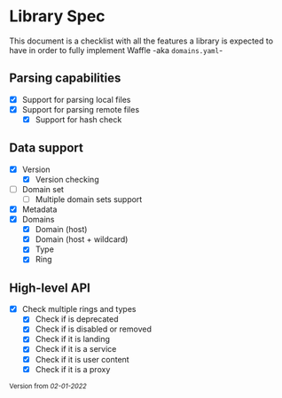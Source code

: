 # Library Spec
This document is a checklist with all the features a library is expected to have in order to fully implement Waffle
-aka ``domains.yaml``-

## Parsing capabilities
- [x] Support for parsing local files
- [x] Support for parsing remote files
  - [x] Support for hash check

## Data support
- [x] Version
  - [x] Version checking
- [ ] Domain set
  - [ ] Multiple domain sets support
- [x] Metadata
- [x] Domains
  - [x] Domain (host)
  - [x] Domain (host + wildcard)
  - [x] Type
  - [x] Ring

## High-level API
- [x] Check multiple rings and types
  - [x] Check if is deprecated
  - [x] Check if is disabled or removed
  - [x] Check if it is landing
  - [x] Check if it is a service
  - [x] Check if it is user content
  - [x] Check if it is a proxy

<sub>Version from _02-01-2022_<sub>
